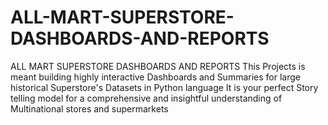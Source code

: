 # ALL-MART-SUPERSTORE-DASHBOARDS-AND-REPORTS
ALL MART SUPERSTORE DASHBOARDS AND REPORTS
This Projects is meant  building highly interactive Dashboards and Summaries for large historical Superstore's Datasets in Python language
It is your perfect Story telling model for a comprehensive and insightful understanding of Multinational stores and supermarkets
